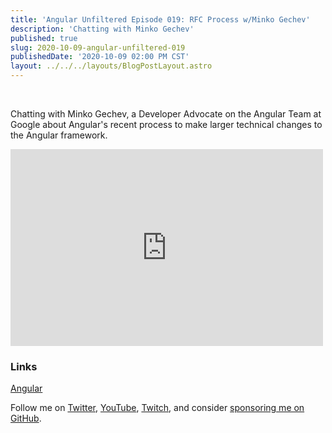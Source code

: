 ```yaml
---
title: 'Angular Unfiltered Episode 019: RFC Process w/Minko Gechev'
description: 'Chatting with Minko Gechev'
published: true
slug: 2020-10-09-angular-unfiltered-019
publishedDate: '2020-10-09 02:00 PM CST'
layout: ../../../layouts/BlogPostLayout.astro
---
```


<br/>

Chatting with Minko Gechev, a Developer Advocate on the Angular Team at Google about Angular's recent process to make larger technical changes to the Angular framework.

<div class="flex justify-center">
  <iframe width="500" height="315" src="https://www.youtube.com/embed/FlwiKk3EdZs" frameborder="0" allow="accelerometer; autoplay; encrypted-media; gyroscope; picture-in-picture" allowfullscreen></iframe>
</div>

### Links

[Angular](https://angular.io)

Follow me on [Twitter](https://twitter.com/brandontroberts), [YouTube](https://youtube.com/brandonrobertsdev), [Twitch](https://twitch.tv/brandontroberts), and consider [sponsoring me on GitHub](https://github.com/sponsors/brandonroberts).
